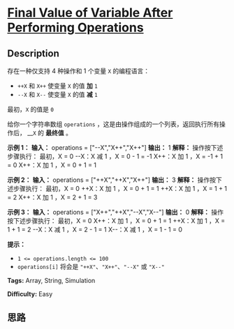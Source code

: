 # [Final Value of Variable After Performing Operations][title]

## Description

存在一种仅支持 4 种操作和 1 个变量 `X` 的编程语言：

  * `++X` 和 `X++` 使变量 `X` 的值 **加** `1`
  * `--X` 和 `X--` 使变量 `X` 的值 **减** `1`

最初，`X` 的值是 `0`

给你一个字符串数组 `operations` ，这是由操作组成的一个列表，返回执行所有操作后， __`X` 的 **最终值** 。



**示例 1：**
            **输入：** operations = ["--X","X++","X++"]    **输出：** 1    **解释：** 操作按下述步骤执行：    最初，X = 0    --X：X 减 1 ，X =  0 - 1 = -1    X++：X 加 1 ，X = -1 + 1 =  0    X++：X 加 1 ，X =  0 + 1 =  1    

**示例 2：**
            **输入：** operations = ["++X","++X","X++"]    **输出：** 3    **解释：** 操作按下述步骤执行：     最初，X = 0    ++X：X 加 1 ，X = 0 + 1 = 1    ++X：X 加 1 ，X = 1 + 1 = 2    X++：X 加 1 ，X = 2 + 1 = 3    

**示例 3：**
            **输入：** operations = ["X++","++X","--X","X--"]    **输出：** 0    **解释：** 操作按下述步骤执行：    最初，X = 0    X++：X 加 1 ，X = 0 + 1 = 1    ++X：X 加 1 ，X = 1 + 1 = 2    --X：X 减 1 ，X = 2 - 1 = 1    X--：X 减 1 ，X = 1 - 1 = 0    



**提示：**

  * `1 <= operations.length <= 100`
  * `operations[i]` 将会是 `"++X"`、`"X++"`、`"--X"` 或 `"X--"`


**Tags:** Array, String, Simulation

**Difficulty:** Easy

## 思路

[title]: https://leetcode-cn.com/problems/final-value-of-variable-after-performing-operations
